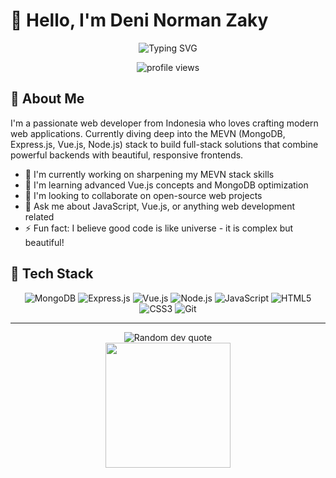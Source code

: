 # 👋 Hello, I'm Deni Norman Zaky

<div align="center">
  <img src="https://readme-typing-svg.herokuapp.com?font=Fira+Code&size=27&duration=3000&pause=1000&color=0366D6&center=true&vCenter=true&width=435&lines=Web+Developer;Javascript+Enthusiast;Problem+Solver;Continuous+Learner" alt="Typing SVG" />
</div>

<p align="center">
  <img src="https://komarev.com/ghpvc/?username=deninormanzaky&label=Profile%20views&color=0e75b6&style=flat" alt="profile views" />
</p>

## 💫 About Me

I'm a passionate web developer from Indonesia who loves crafting modern web applications. Currently diving deep into the MEVN (MongoDB, Express.js, Vue.js, Node.js) stack to build full-stack solutions that combine powerful backends with beautiful, responsive frontends.

- 🔭 I'm currently working on sharpening my MEVN stack skills
- 🌱 I'm learning advanced Vue.js concepts and MongoDB optimization
- 👯 I'm looking to collaborate on open-source web projects
- 💬 Ask me about JavaScript, Vue.js, or anything web development related
- ⚡ Fun fact: I believe good code is like universe - it is complex but beautiful!

## 🚀 Tech Stack

<p align="center">
  <img src="https://img.shields.io/badge/MongoDB-%234ea94b.svg?style=for-the-badge&logo=mongodb&logoColor=white" alt="MongoDB" />
  <img src="https://img.shields.io/badge/express.js-%23404d59.svg?style=for-the-badge&logo=express&logoColor=%2361DAFB" alt="Express.js" />
  <img src="https://img.shields.io/badge/vuejs-%2335495e.svg?style=for-the-badge&logo=vuedotjs&logoColor=%234FC08D" alt="Vue.js" />
  <img src="https://img.shields.io/badge/node.js-6DA55F?style=for-the-badge&logo=node.js&logoColor=white" alt="Node.js" />
  <img src="https://img.shields.io/badge/javascript-%23323330.svg?style=for-the-badge&logo=javascript&logoColor=%23F7DF1E" alt="JavaScript" />
  <img src="https://img.shields.io/badge/html5-%23E34F26.svg?style=for-the-badge&logo=html5&logoColor=white" alt="HTML5" />
  <img src="https://img.shields.io/badge/css3-%231572B6.svg?style=for-the-badge&logo=css3&logoColor=white" alt="CSS3" />
  <img src="https://img.shields.io/badge/git-%23F05033.svg?style=for-the-badge&logo=git&logoColor=white" alt="Git" />
</p>

---

<div align="center">
  <img src="https://quotes-github-readme.vercel.app/api?type=horizontal&theme=tokyonight" alt="Random dev quote" />
</div>

<div align="center">
  <img src="https://media.giphy.com/media/vFKqnCdLPNOKc/giphy.gif" width="200"/>
</div>


